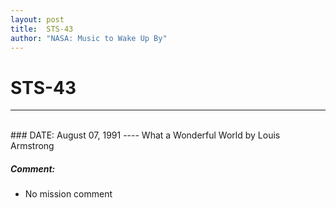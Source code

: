 ```yaml
---
layout: post
title:  STS-43
author: "NASA: Music to Wake Up By"
---
```


# STS-43
----
<br/>
### DATE: August 07, 1991
----
What a Wonderful World by Louis Armstrong

##### Comment:
* No mission comment
